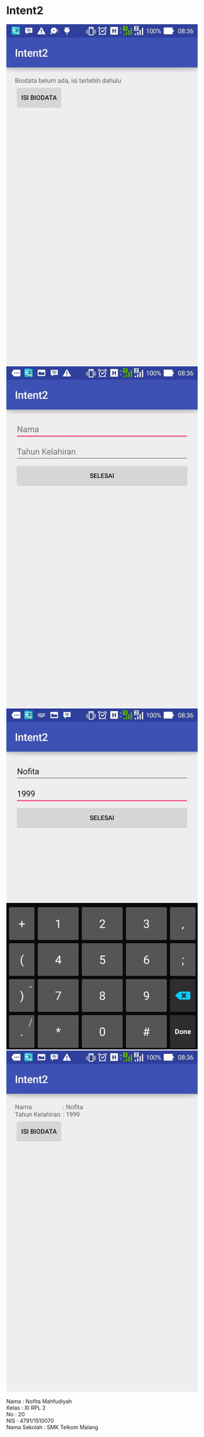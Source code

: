 # Intent2

![Screenshot](https://github.com/nofitaaaa/Intent2/blob/master/Screenshot_2016-10-06-08-36-43.jpg)
![Screenshot](https://github.com/nofitaaaa/Intent2/blob/master/Screenshot_2016-10-06-08-36-46.jpg)
![Screenshot](https://github.com/nofitaaaa/Intent2/blob/master/Screenshot_2016-10-06-08-36-54.jpg)
![Screenshot](https://github.com/nofitaaaa/Intent2/blob/master/Screenshot_2016-10-06-08-36-58.jpg)

Nama : Nofita Mahfudiyah <br>
Kelas : XI RPL 2 <br>
No : 20 <br>
NIS : 4791/1510070 <br>
Nama Sekolah : SMK Telkom Malang
